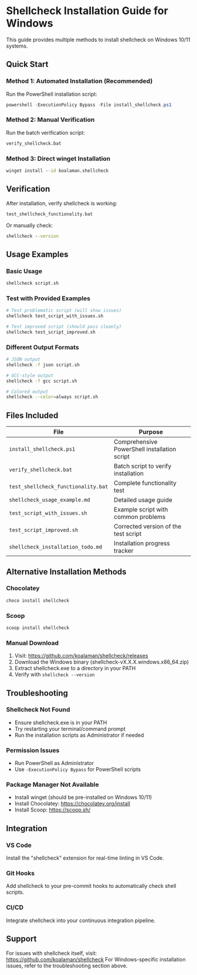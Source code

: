 # Shellcheck Installation Guide for Windows

This guide provides multiple methods to install shellcheck on Windows 10/11 systems.

## Quick Start

### Method 1: Automated Installation (Recommended)
Run the PowerShell installation script:
```powershell
powershell -ExecutionPolicy Bypass -File install_shellcheck.ps1
```

### Method 2: Manual Verification
Run the batch verification script:
```cmd
verify_shellcheck.bat
```

### Method 3: Direct winget Installation
```cmd
winget install --id koalaman.shellcheck
```

## Verification

After installation, verify shellcheck is working:
```cmd
test_shellcheck_functionality.bat
```

Or manually check:
```cmd
shellcheck --version
```

## Usage Examples

### Basic Usage
```bash
shellcheck script.sh
```

### Test with Provided Examples
```bash
# Test problematic script (will show issues)
shellcheck test_script_with_issues.sh

# Test improved script (should pass cleanly)
shellcheck test_script_improved.sh
```

### Different Output Formats
```bash
# JSON output
shellcheck -f json script.sh

# GCC-style output
shellcheck -f gcc script.sh

# Colored output
shellcheck --color=always script.sh
```

## Files Included

| File | Purpose |
|------|---------|
| `install_shellcheck.ps1` | Comprehensive PowerShell installation script |
| `verify_shellcheck.bat` | Batch script to verify installation |
| `test_shellcheck_functionality.bat` | Complete functionality test |
| `shellcheck_usage_example.md` | Detailed usage guide |
| `test_script_with_issues.sh` | Example script with common problems |
| `test_script_improved.sh` | Corrected version of the test script |
| `shellcheck_installation_todo.md` | Installation progress tracker |

## Alternative Installation Methods

### Chocolatey
```cmd
choco install shellcheck
```

### Scoop
```cmd
scoop install shellcheck
```

### Manual Download
1. Visit: https://github.com/koalaman/shellcheck/releases
2. Download the Windows binary (shellcheck-vX.X.X.windows.x86_64.zip)
3. Extract shellcheck.exe to a directory in your PATH
4. Verify with `shellcheck --version`

## Troubleshooting

### Shellcheck Not Found
- Ensure shellcheck.exe is in your PATH
- Try restarting your terminal/command prompt
- Run the installation scripts as Administrator if needed

### Permission Issues
- Run PowerShell as Administrator
- Use `-ExecutionPolicy Bypass` for PowerShell scripts

### Package Manager Not Available
- Install winget (should be pre-installed on Windows 10/11)
- Install Chocolatey: https://chocolatey.org/install
- Install Scoop: https://scoop.sh/

## Integration

### VS Code
Install the "shellcheck" extension for real-time linting in VS Code.

### Git Hooks
Add shellcheck to your pre-commit hooks to automatically check shell scripts.

### CI/CD
Integrate shellcheck into your continuous integration pipeline.

## Support

For issues with shellcheck itself, visit: https://github.com/koalaman/shellcheck
For Windows-specific installation issues, refer to the troubleshooting section above.
